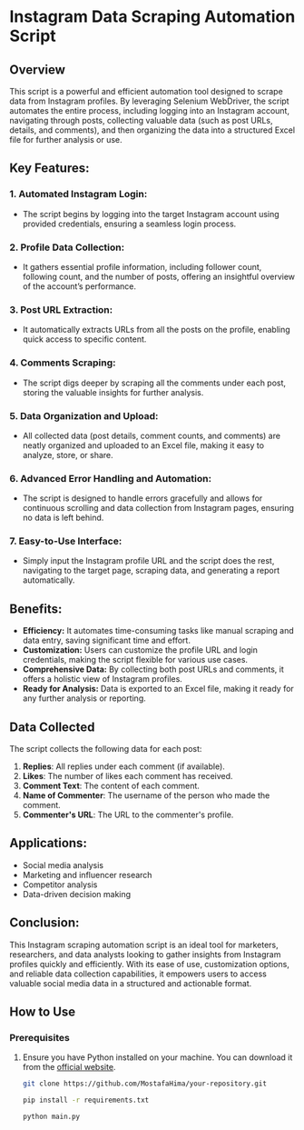 # Instagram Data Scraping Automation Script

## Overview

This script is a powerful and efficient automation tool designed to scrape data from Instagram profiles. By leveraging Selenium WebDriver, the script automates the entire process, including logging into an Instagram account, navigating through posts, collecting valuable data (such as post URLs, details, and comments), and then organizing the data into a structured Excel file for further analysis or use.

## Key Features:

### 1. **Automated Instagram Login:**
   - The script begins by logging into the target Instagram account using provided credentials, ensuring a seamless login process.

### 2. **Profile Data Collection:**
   - It gathers essential profile information, including follower count, following count, and the number of posts, offering an insightful overview of the account’s performance.

### 3. **Post URL Extraction:**
   - It automatically extracts URLs from all the posts on the profile, enabling quick access to specific content.

### 4. **Comments Scraping:**
   - The script digs deeper by scraping all the comments under each post, storing the valuable insights for further analysis.

### 5. **Data Organization and Upload:**
   - All collected data (post details, comment counts, and comments) are neatly organized and uploaded to an Excel file, making it easy to analyze, store, or share.

### 6. **Advanced Error Handling and Automation:**
   - The script is designed to handle errors gracefully and allows for continuous scrolling and data collection from Instagram pages, ensuring no data is left behind.

### 7. **Easy-to-Use Interface:**
   - Simply input the Instagram profile URL and the script does the rest, navigating to the target page, scraping data, and generating a report automatically.

## Benefits:

- **Efficiency:** It automates time-consuming tasks like manual scraping and data entry, saving significant time and effort.
- **Customization:** Users can customize the profile URL and login credentials, making the script flexible for various use cases.
- **Comprehensive Data:** By collecting both post URLs and comments, it offers a holistic view of Instagram profiles.
- **Ready for Analysis:** Data is exported to an Excel file, making it ready for any further analysis or reporting.

## Data Collected
The script collects the following data for each post:
1. **Replies**: All replies under each comment (if available).
2. **Likes**: The number of likes each comment has received.
3. **Comment Text**: The content of each comment.
4. **Name of Commenter**: The username of the person who made the comment.
5. **Commenter's URL**: The URL to the commenter's profile.


## Applications:

- Social media analysis
- Marketing and influencer research
- Competitor analysis
- Data-driven decision making

## Conclusion:

This Instagram scraping automation script is an ideal tool for marketers, researchers, and data analysts looking to gather insights from Instagram profiles quickly and efficiently. With its ease of use, customization options, and reliable data collection capabilities, it empowers users to access valuable social media data in a structured and actionable format.

## How to Use

### Prerequisites
1. Ensure you have Python installed on your machine. You can download it from the [official website](https://www.python.org/downloads/).

   ```bash
   git clone https://github.com/MostafaHima/your-repository.git
   ```
   ```bash
   pip install -r requirements.txt
   ```
   ```bash
   python main.py
   ```
  


